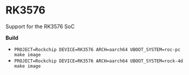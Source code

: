 # RK3576

Support for the RK3576 SoC

**Build**

* `PROJECT=Rockchip DEVICE=RK3576 ARCH=aarch64 UBOOT_SYSTEM=roc-pc make image`
* `PROJECT=Rockchip DEVICE=RK3576 ARCH=aarch64 UBOOT_SYSTEM=rock-4d make image`
